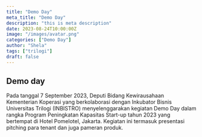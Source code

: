 ```yaml
---
title: "Demo Day"
meta_title: "Demo Day"
description: "this is meta description"
date: 2023-08-24T10:00:00Z
image: "/images/avatar.png"
categories: ["Demo Day"]
author: "Shela"
tags: ["trilogi"]
draft: false
---
```


## Demo day
Pada tanggal 7 September 2023, Deputi Bidang Kewirausahaan Kementerian Koperasi yang berkolaborasi dengan Inkubator Bisnis Universitas Trilogi (INBISTRO) menyelenggarakan kegiatan Demo Day dalam rangka Program Peningkatan Kapasitas Start-up tahun 2023 yang bertempat di Hotel Pomelotel, Jakarta. Kegiatan ini termasuk presentasi pitching para tenant dan juga pameran produk.
